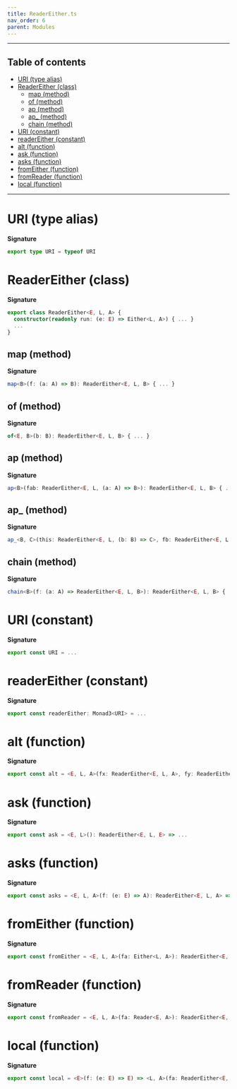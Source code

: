 ```yaml
---
title: ReaderEither.ts
nav_order: 6
parent: Modules
---
```


---

<h2 class="text-delta">Table of contents</h2>

- [URI (type alias)](#uri-type-alias)
- [ReaderEither (class)](#readereither-class)
  - [map (method)](#map-method)
  - [of (method)](#of-method)
  - [ap (method)](#ap-method)
  - [ap\_ (method)](#ap_-method)
  - [chain (method)](#chain-method)
- [URI (constant)](#uri-constant)
- [readerEither (constant)](#readereither-constant)
- [alt (function)](#alt-function)
- [ask (function)](#ask-function)
- [asks (function)](#asks-function)
- [fromEither (function)](#fromeither-function)
- [fromReader (function)](#fromreader-function)
- [local (function)](#local-function)

---

# URI (type alias)

**Signature**

```ts
export type URI = typeof URI
```

# ReaderEither (class)

**Signature**

```ts
export class ReaderEither<E, L, A> {
  constructor(readonly run: (e: E) => Either<L, A>) { ... }
  ...
}
```

## map (method)

**Signature**

```ts
map<B>(f: (a: A) => B): ReaderEither<E, L, B> { ... }
```

## of (method)

**Signature**

```ts
of<E, B>(b: B): ReaderEither<E, L, B> { ... }
```

## ap (method)

**Signature**

```ts
ap<B>(fab: ReaderEither<E, L, (a: A) => B>): ReaderEither<E, L, B> { ... }
```

## ap\_ (method)

**Signature**

```ts
ap_<B, C>(this: ReaderEither<E, L, (b: B) => C>, fb: ReaderEither<E, L, B>): ReaderEither<E, L, C> { ... }
```

## chain (method)

**Signature**

```ts
chain<B>(f: (a: A) => ReaderEither<E, L, B>): ReaderEither<E, L, B> { ... }
```

# URI (constant)

**Signature**

```ts
export const URI = ...
```

# readerEither (constant)

**Signature**

```ts
export const readerEither: Monad3<URI> = ...
```

# alt (function)

**Signature**

```ts
export const alt = <E, L, A>(fx: ReaderEither<E, L, A>, fy: ReaderEither<E, L, A>): ReaderEither<E, L, A> => ...
```

# ask (function)

**Signature**

```ts
export const ask = <E, L>(): ReaderEither<E, L, E> => ...
```

# asks (function)

**Signature**

```ts
export const asks = <E, L, A>(f: (e: E) => A): ReaderEither<E, L, A> => ...
```

# fromEither (function)

**Signature**

```ts
export const fromEither = <E, L, A>(fa: Either<L, A>): ReaderEither<E, L, A> => ...
```

# fromReader (function)

**Signature**

```ts
export const fromReader = <E, L, A>(fa: Reader<E, A>): ReaderEither<E, L, A> => ...
```

# local (function)

**Signature**

```ts
export const local = <E>(f: (e: E) => E) => <L, A>(fa: ReaderEither<E, L, A>): ReaderEither<E, L, A> => ...
```
